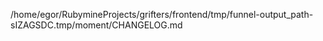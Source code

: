 /home/egor/RubymineProjects/grifters/frontend/tmp/funnel-output_path-sIZAGSDC.tmp/moment/CHANGELOG.md
